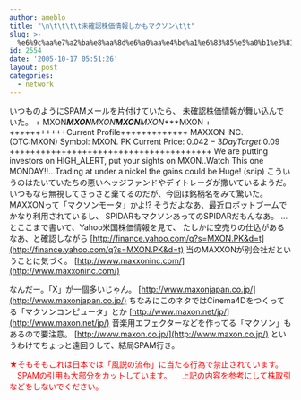 ```yaml
---
author: ameblo
title: "\n\t\t\t\t未確認株価情報しかもマクソン\t\t"
slug: >-
  %e6%9c%aa%e7%a2%ba%e8%aa%8d%e6%a0%aa%e4%be%a1%e6%83%85%e5%a0%b1%e3%81%97%e3%81%8b%e3%82%82%e3%83%9e%e3%82%af%e3%82%bd%e3%83%b3
id: 2554
date: '2005-10-17 05:51:26'
layout: post
categories:
  - network
---
```


いつものようにSPAMメールを片付けていたら、 未確認株価情報が舞い込んでいた。 + MXON***MXON****MXON****MXON****MXON****MXON + +++++++++++Current Profile+++++++++++++ MAXXON INC. (OTC:MXON) Symbol: MXON. PK Current Price: $0.04 2-3 Day Target:$0.09 +++++++++++++++++++++++++++++++++++++++ We are putting investors on HIGH_ALERT, put your sights on MXON..Watch This one MONDAY!!.. Trading at under a nickel the gains could be Huge! (snip) こういうのはたいていたちの悪いヘッジファンドやデイトレーダが撒いているようだ。 いつもなら無視してさっさと棄てるのだが、今回は銘柄名をみて驚いた。 MAXXONって「マクソンモータ」かよ!? そうだよなあ、最近ロボットブームでかなり利用されているし、 SPIDARもマクソンあってのSPIDARだもんなあ。 …とここまで書いて、Yahoo米国株価情報を見て、 たしかに空売りの仕込があるなあ、と確認しながら [http://finance.yahoo.com/q?s=MXON.PK&d=t](http://finance.yahoo.com/q?s=MXON.PK&d=t) 当のMAXXONが別会社だということに気づく。 [http://www.maxxoninc.com/](http://www.maxxoninc.com/)

なんだー。「X」が一個多いじゃん。 [http://www.maxonjapan.co.jp/](http://www.maxonjapan.co.jp/) ちなみにこのネタではCinema4Dをつくってる「マクソンコンピュータ」とか [http://www.maxon.net/jp/](http://www.maxon.net/jp/) 音楽用エフェクターなどを作ってる「マクソン」もあるので要注意。 [http://www.maxon.co.jp/](http://www.maxon.co.jp/) というわけでちょっと遠回りして、結局SPAM行き。

<font color="#ff0000">★そもそもこれは日本では「風説の流布」に当たる行為で禁止されています。 　SPAMの引用も大部分をカットしています。 　上記の内容を参考にして株取引などをしないでください。</font>